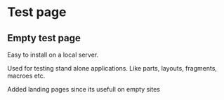 # Test page

## Empty test page

Easy to install on a local server.  

Used for testing stand alone applications.
Like parts, layouts, fragments, macroes etc.

Added landing pages since its usefull on empty sites